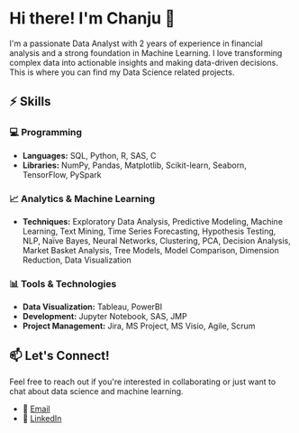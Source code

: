 # Hi there! I'm Chanju 👋

I'm a passionate Data Analyst with 2 years of experience in financial analysis and a strong foundation in Machine Learning. I love transforming complex data into actionable insights and making data-driven decisions.
This is where you can find my Data Science related projects.

## ⚡️ Skills

### 💻 Programming
- **Languages:** SQL, Python, R, SAS, C
- **Libraries:** NumPy, Pandas, Matplotlib, Scikit-learn, Seaborn, TensorFlow, PySpark

### 📈 Analytics & Machine Learning
- **Techniques:** Exploratory Data Analysis, Predictive Modeling, Machine Learning, Text Mining, Time Series Forecasting, Hypothesis Testing, NLP, Naïve Bayes, Neural Networks, Clustering, PCA, Decision Analysis, Market Basket Analysis, Tree Models, Model Comparison, Dimension Reduction, Data Visualization

### 📊 Tools & Technologies
- **Data Visualization:** Tableau, PowerBI
- **Development:** Jupyter Notebook, SAS, JMP
- **Project Management:** Jira, MS Project, MS Visio, Agile, Scrum
 
## 📫 Let's Connect!
Feel free to reach out if you're interested in collaborating or just want to chat about data science and machine learning.

- 📧 [Email](mailto:career.chanju@gmail.com)
- 💼 [LinkedIn](https://www.linkedin.com/in/chanjuoh/)

